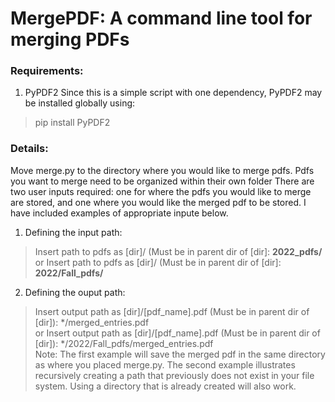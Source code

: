 # MergePDF: A command line tool for merging PDFs

### Requirements:
1. PyPDF2
Since this is a simple script with one dependency, PyPDF2 may be installed globally using:
> pip install PyPDF2

### Details:
Move merge.py to the directory where you would like to merge pdfs. 
Pdfs you want to merge need to be organized within their own folder
There are two user inputs required: one for where the pdfs you would like to merge are stored, and one where you would like the merged pdf to be stored. I have included examples of appropriate inpute below.
1. Defining the input path:
> Insert path to pdfs as [dir]/ (Must be in parent dir of [dir]: **2022_pdfs/**  
or
> Insert path to pdfs as [dir]/ (Must be in parent dir of [dir]: **2022/Fall_pdfs/**  

2. Defining the ouput path: 
> Insert output path as [dir]/[pdf_name].pdf (Must be in parent dir of [dir]): */merged_entries.pdf  
or 
> Insert output path as [dir]/[pdf_name].pdf (Must be in parent dir of [dir]): */2022/Fall_pdfs/merged_entries.pdf  
Note: The first example will save the merged pdf in the same directory as where you placed merge.py. The second example illustrates recursively creating a path that previously does not exist in your file system. Using a directory that is already created will also work. 

